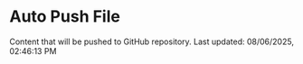 # Auto Push File

Content that will be pushed to GitHub repository.
Last updated: 08/06/2025, 02:46:13 PM